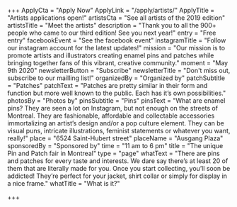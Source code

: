 +++
ApplyCta = "Apply Now"
ApplyLink = "/apply/artists/"
ApplyTitle = "Artists applications open!"
artistsCta = "See all artists of the 2019 edition"
artistsTitle = "Meet the artists"
description = "Thank you to all the 900+ people who came to our third edition! See you next year!"
entry = "Free entry"
facebookEvent = "See the facebook event"
instagramTitle = "Follow our instagram account for the latest updates!"
mission = "Our mission is to promote artists and illustrators creating enamel pins and patches while bringing together fans of this vibrant, creative community."
moment = "May 9th 2020"
newsletterButton = "Subscribe"
newsletterTitle = "Don't miss out, subscribe to our mailling list!"
organizedBy = "Organized by"
patchSubtitle = "Patches"
patchText = "Patches are pretty similar in their form and function but more well known to the public. Each has it’s own possibilities."
photosBy = "Photos by"
pinsSubtitle = "Pins"
pinsText = "What are enamel pins? They are seen a lot on Instagram, but not enough on the streets of Montreal. They are fashionable, affordable and collectable accessories immortalizing an artist’s design and/or a pop culture element. They can be visual puns, intricate illustrations, feminist statements or whatever you want, really!"
place = "6524 Saint-Hubert street"
placeName = "Ausgang Plaza"
sponsoredBy = "Sponsored by"
time = "11 am to 6 pm"
title = "The unique Pin and Patch fair in Montreal"
type = "page"
whatText = "There are pins and patches for every taste and interests. We dare say there’s at least 20 of them that are literally made for you. Once you start collecting, you’ll soon be addicted! They’re perfect for your jacket, shirt collar or simply for display in a nice frame."
whatTitle = "What is it?"

+++
